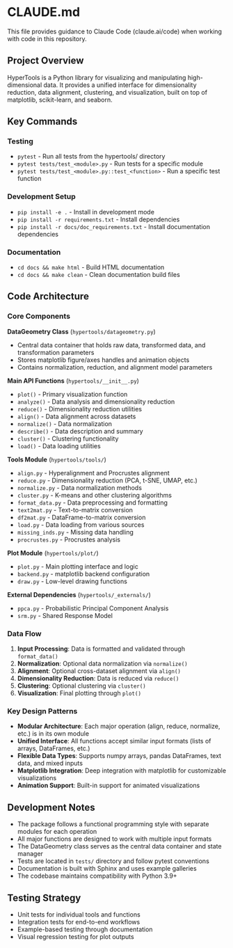# CLAUDE.md

This file provides guidance to Claude Code (claude.ai/code) when working with code in this repository.

## Project Overview

HyperTools is a Python library for visualizing and manipulating high-dimensional data. It provides a unified interface for dimensionality reduction, data alignment, clustering, and visualization, built on top of matplotlib, scikit-learn, and seaborn.

## Key Commands

### Testing
- `pytest` - Run all tests from the hypertools/ directory
- `pytest tests/test_<module>.py` - Run tests for a specific module
- `pytest tests/test_<module>.py::test_<function>` - Run a specific test function

### Development Setup
- `pip install -e .` - Install in development mode
- `pip install -r requirements.txt` - Install dependencies
- `pip install -r docs/doc_requirements.txt` - Install documentation dependencies

### Documentation
- `cd docs && make html` - Build HTML documentation
- `cd docs && make clean` - Clean documentation build files

## Code Architecture

### Core Components

**DataGeometry Class** (`hypertools/datageometry.py`)
- Central data container that holds raw data, transformed data, and transformation parameters
- Stores matplotlib figure/axes handles and animation objects
- Contains normalization, reduction, and alignment model parameters

**Main API Functions** (`hypertools/__init__.py`)
- `plot()` - Primary visualization function
- `analyze()` - Data analysis and dimensionality reduction
- `reduce()` - Dimensionality reduction utilities
- `align()` - Data alignment across datasets
- `normalize()` - Data normalization
- `describe()` - Data description and summary
- `cluster()` - Clustering functionality
- `load()` - Data loading utilities

**Tools Module** (`hypertools/tools/`)
- `align.py` - Hyperalignment and Procrustes alignment
- `reduce.py` - Dimensionality reduction (PCA, t-SNE, UMAP, etc.)
- `normalize.py` - Data normalization methods
- `cluster.py` - K-means and other clustering algorithms
- `format_data.py` - Data preprocessing and formatting
- `text2mat.py` - Text-to-matrix conversion
- `df2mat.py` - DataFrame-to-matrix conversion
- `load.py` - Data loading from various sources
- `missing_inds.py` - Missing data handling
- `procrustes.py` - Procrustes analysis

**Plot Module** (`hypertools/plot/`)
- `plot.py` - Main plotting interface and logic
- `backend.py` - matplotlib backend configuration
- `draw.py` - Low-level drawing functions

**External Dependencies** (`hypertools/_externals/`)
- `ppca.py` - Probabilistic Principal Component Analysis
- `srm.py` - Shared Response Model

### Data Flow

1. **Input Processing**: Data is formatted and validated through `format_data()`
2. **Normalization**: Optional data normalization via `normalize()`
3. **Alignment**: Optional cross-dataset alignment via `align()`
4. **Dimensionality Reduction**: Data is reduced via `reduce()`
5. **Clustering**: Optional clustering via `cluster()`
6. **Visualization**: Final plotting through `plot()`

### Key Design Patterns

- **Modular Architecture**: Each major operation (align, reduce, normalize, etc.) is in its own module
- **Unified Interface**: All functions accept similar input formats (lists of arrays, DataFrames, etc.)
- **Flexible Data Types**: Supports numpy arrays, pandas DataFrames, text data, and mixed inputs
- **Matplotlib Integration**: Deep integration with matplotlib for customizable visualizations
- **Animation Support**: Built-in support for animated visualizations

## Development Notes

- The package follows a functional programming style with separate modules for each operation
- All major functions are designed to work with multiple input formats
- The DataGeometry class serves as the central data container and state manager
- Tests are located in `tests/` directory and follow pytest conventions
- Documentation is built with Sphinx and uses example galleries
- The codebase maintains compatibility with Python 3.9+

## Testing Strategy

- Unit tests for individual tools and functions
- Integration tests for end-to-end workflows
- Example-based testing through documentation
- Visual regression testing for plot outputs